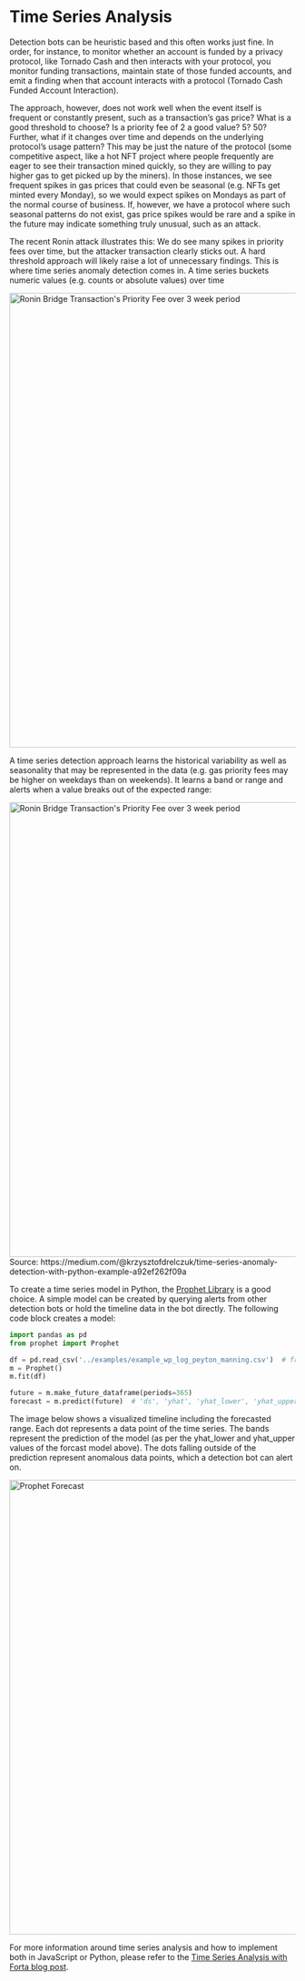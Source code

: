 # Time Series Analysis

Detection bots can be heuristic based and this often works just fine. In order, for instance, to monitor whether an account is funded by a privacy protocol, like Tornado Cash and then interacts with your protocol, you monitor funding transactions, maintain state of those funded accounts, and emit a finding when that account interacts with a protocol (Tornado Cash Funded Account Interaction).

The approach, however, does not work well when the event itself is frequent or constantly present, such as a transaction’s gas price? What is a good threshold to choose? Is a priority fee of 2 a good value? 5? 50? Further, what if it changes over time and depends on the underlying protocol’s usage pattern? This may be just the nature of the protocol (some competitive aspect, like a hot NFT project where people frequently are eager to see their transaction mined quickly, so they are willing to pay higher gas to get picked up by the miners). In those instances, we see frequent spikes in gas prices that could even be seasonal (e.g. NFTs get minted every Monday), so we would expect spikes on Mondays as part of the normal course of business. If, however, we have a protocol where such seasonal patterns do not exist, gas price spikes would be rare and a spike in the future may indicate something truly unusual, such as an attack. 

The recent Ronin attack illustrates this: We do see many spikes in priority fees over time, but the attacker transaction clearly sticks out. A hard threshold approach will likely raise a lot of unnecessary findings. This is where time series anomaly detection comes in. A time series buckets numeric values (e.g. counts or absolute values) over time

<img src="../ronin-attack-priority-fee.png" alt="Ronin Bridge Transaction's Priority Fee over 3 week period" width="800"/>

A time series detection approach learns the historical variability as well as seasonality that may be represented in the data (e.g. gas priority fees may be higher on weekdays than on weekends). It learns a band or range and alerts when a value breaks out of the expected range:

<img src="../time-series.png" alt="Ronin Bridge Transaction's Priority Fee over 3 week period" width="800"/>
Source: https://medium.com/@krzysztofdrelczuk/time-series-anomaly-detection-with-python-example-a92ef262f09a 

To create a time series model in Python, the [Prophet Library](https://facebook.github.io/prophet/docs/quick_start.html) is a good choice. A simple model can be created by querying alerts from other detection bots or hold the timeline data in the bot directly. The following code block creates a model:

```python
import pandas as pd
from prophet import Prophet

df = pd.read_csv('../examples/example_wp_log_peyton_manning.csv')  # from https://github.com/facebook/prophet/blob/main/examples/example_wp_log_peyton_manning.csv
m = Prophet()
m.fit(df)

future = m.make_future_dataframe(periods=365)
forecast = m.predict(future)  # 'ds', 'yhat', 'yhat_lower', 'yhat_upper'
```

The image below shows a visualized timeline including the forecasted range. Each dot represents a data point of the time series. The bands represent the prediction of the model (as per the yhat_lower and yhat_upper values of the forcast model above). The dots falling outside of the prediction represent anomalous data points, which a detection bot can alert on.

<img src="../prophet-forecast.png" alt="Prophet Forecast" width="800"/>

For more information around time series analysis and how to implement both in JavaScript or Python, please refer to the [Time Series Analysis with Forta blog post](https://forta.org/blog/time-series-analysis-with-forta/).